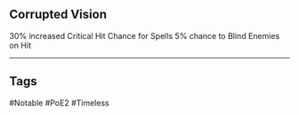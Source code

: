 ## Corrupted Vision
30% increased Critical Hit Chance for Spells
5% chance to Blind Enemies on Hit

---
## Tags
#Notable
#PoE2
#Timeless
